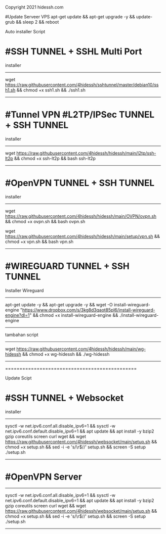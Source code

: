 Copyright 2021 hidessh.com


#Update Serveer VPS
apt-get update && apt-get upgrade -y && update-grub && sleep 2 && reboot

Auto installer Script 


#SSH TUNNEL + SSHL Multi Port
============================================

installer 
************
wget https://raw.githubusercontent.com/4hidessh/sshtunnel/master/debian10/ssh1.sh && chmod +x ssh1.sh  && ./ssh1.sh 
************


#Tunnel VPN
#L2TP/IPSec TUNNEL + SSH TUNNEL
============================================

installer 
************
wget https://raw.githubusercontent.com/4hidessh/hidessh/main/l2tp/ssh-lt2p && chmod +x ssh-lt2p && bash ssh-lt2p
************

#OpenVPN TUNNEL + SSH TUNNEL
============================================

installer 
************
wget https://raw.githubusercontent.com/4hidessh/hidessh/main/OVPN/ovpn.sh && chmod +x ovpn.sh && bash ovpn.sh

wget https://raw.githubusercontent.com/4hidessh/hidessh/main/setup/vpn.sh && chmod +x vpn.sh && bash vpn.sh
************

#WIREGUARD TUNNEL + SSH TUNNEL
============================================

Installer Wireguard 
************
apt-get update -y && apt-get upgrade -y && wget -O install-wireguard-engine "https://www.dropbox.com/s/3kg8d3qaot85pl6/install-wireguard-engine?dl=1" && chmod +x install-wireguard-engine && ./install-wireguard-engine
************


tambahan script 
************
wget https://raw.githubusercontent.com/4hidessh/hidessh/main/wg-hidessh && chmod +x wg-hidessh && ./wg-hidessh 
************

==============================================





Update Scipt


#SSH TUNNEL + Websocket 
============================================

installer 
************
sysctl -w net.ipv6.conf.all.disable_ipv6=1 && sysctl -w net.ipv6.conf.default.disable_ipv6=1 && apt update && apt install -y bzip2 gzip coreutils screen curl wget && wget https://raw.githubusercontent.com/4hidessh/websocket/main/setup.sh && chmod +x setup.sh && sed -i -e 's/\r$//' setup.sh && screen -S setup ./setup.sh
************

#OpenVPN Server
============================================

************
sysctl -w net.ipv6.conf.all.disable_ipv6=1 && sysctl -w net.ipv6.conf.default.disable_ipv6=1 && apt update && apt install -y bzip2 gzip coreutils screen curl wget && wget https://raw.githubusercontent.com/4hidessh/websocket/main/setup.sh && chmod +x setup.sh && sed -i -e 's/\r$//' setup.sh && screen -S setup ./setup.sh
************
